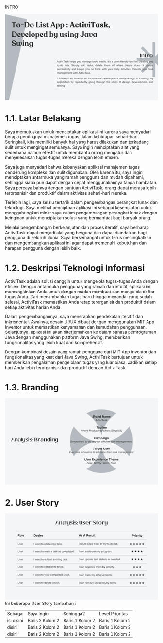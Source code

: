 INTRO 
<!DOCTYPE html>
<html lang="en">

<head>
    <meta charset="UTF-8">
    <meta name="viewport" content="width=device-width, initial-scale=1.0">
    <meta http-equiv="X-UA-Compatible" content="ie=edge">
</head>

<body>
    <img src="intro.png" alt="intro">
</body>

</html>

# 1.1. Latar Belakang
Saya memutuskan untuk menciptakan aplikasi ini karena saya menyadari betapa pentingnya manajemen tugas dalam kehidupan sehari-hari. Seringkali, kita memiliki banyak hal yang harus dilakukan dan terkadang sulit untuk mengingat semuanya. Saya ingin menciptakan alat yang sederhana namun efektif untuk membantu orang mengatur dan menyelesaikan tugas-tugas mereka dengan lebih efisien.

Saya juga menyadari bahwa kebanyakan aplikasi manajemen tugas cenderung kompleks dan sulit digunakan. Oleh karena itu, saya ingin menciptakan antarmuka yang ramah pengguna dan mudah dipahami, sehingga siapa pun dapat dengan cepat menggunakannya tanpa hambatan. Saya percaya bahwa dengan bantuan ActiviTask, orang dapat merasa lebih terorganisir dan produktif dalam aktivitas sehari-hari mereka.

Terlebih lagi, saya selalu tertarik dalam pengembangan perangkat lunak dan teknologi. Saya melihat penciptaan aplikasi ini sebagai kesempatan untuk menggabungkan minat saya dalam pengembangan perangkat lunak dengan keinginan untuk menciptakan solusi yang bermanfaat bagi banyak orang.

Melalui pengembangan berkelanjutan dan proses iteratif, saya berharap ActiviTask dapat menjadi alat yang berguna dan dapat diandalkan bagi pengguna di seluruh dunia. Saya bersemangat untuk terus meningkatkan dan mengembangkan aplikasi ini agar dapat memenuhi kebutuhan dan harapan pengguna dengan lebih baik.

# 1.2. Deskripsi Teknologi Informasi
ActiviTask adalah solusi canggih untuk mengelola tugas-tugas Anda dengan efisien. Dengan antarmuka pengguna yang ramah dan intuitif, aplikasi ini memungkinkan Anda untuk dengan mudah membuat dan mengelola daftar tugas Anda. Dari menambahkan tugas baru hingga menandai yang sudah selesai, ActiviTask memastikan Anda tetap terorganisir dan produktif dalam setiap aktivitas harian Anda.

Dalam pengembangannya, saya menerapkan pendekatan iteratif dan inkremental. Awalnya, desain UI/UX dibuat dengan menggunakan MIT App Inventor untuk memastikan kenyamanan dan kemudahan penggunaan. Selanjutnya, aplikasi ini akan diterjemahkan ke dalam bahasa pemrograman Java dengan menggunakan platform Java Swing, memberikan fungsionalitas yang lebih kuat dan komprehensif.

Dengan kombinasi desain yang ramah pengguna dari MIT App Inventor dan fungsionalitas yang kuat dari Java Swing, ActiviTask bertujuan untuk memberikan pengalaman pengelolaan tugas yang luar biasa. Jadikan setiap hari Anda lebih terorganisir dan produktif dengan ActiviTask.

# 1.3. Branding
<!DOCTYPE html>
<html lang="en">

<head>
    <meta charset="UTF-8">
    <meta name="viewport" content="width=device-width, initial-scale=1.0">
    <meta http-equiv="X-UA-Compatible" content="ie=edge">
</head>

<body>
    <img src="branding.png" alt="branding">
</body>

</html>

# 2. User Story 
<!DOCTYPE html>
<html lang="en">

<head>
    <meta charset="UTF-8">
    <meta name="viewport" content="width=device-width, initial-scale=1.0">
    <meta http-equiv="X-UA-Compatible" content="ie=edge">
</head>

<body>
    <img src="userstory.png" alt="userstory">
</body>

</html>
Ini beberapa User Story tambahan :
<!DOCTYPE html>
<html>
<head>
	<meta charset="utf-8">
</head>
<body>
 
 <table>
 	<tr>
 		<td> Sebagai</td>
 		<td> Saya Ingin</td>
		<td> Sehingga2</td>
		<td> Level Prioritas</td>
 	</tr>
 	<tr>
 		<td> isi disini</td>
 		<td> Baris 2 Kolom 2</td>
		<td> Baris 1 Kolom 2</td>
		<td> Baris 1 Kolom 2</td>
 	</tr>
	 <tr>
 		<td> disini</td>
 		<td> Baris 2 Kolom 2</td>
		<td> Baris 1 Kolom 2</td>
		<td> Baris 1 Kolom 2</td>
 	</tr>
	 <tr>
 		<td> disini</td>
 		<td> Baris 2 Kolom 2</td>
		<td> Baris 1 Kolom 2</td>
		<td> Baris 1 Kolom 2</td>
 	</tr>
 </table>

</body>
</html>

